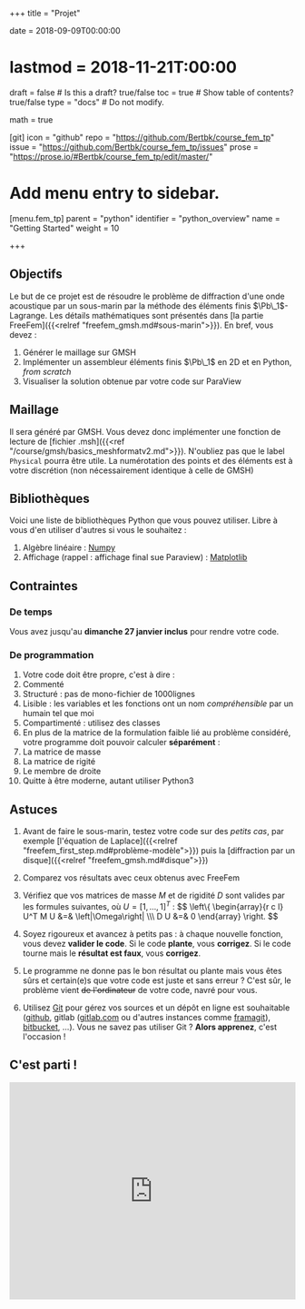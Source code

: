 +++
title = "Projet"

date = 2018-09-09T00:00:00
# lastmod = 2018-11-21T:00:00

draft = false  # Is this a draft? true/false
toc = true  # Show table of contents? true/false
type = "docs"  # Do not modify.

math = true

[git]
  icon = "github"
  repo = "https://github.com/Bertbk/course_fem_tp"
  issue = "https://github.com/Bertbk/course_fem_tp/issues"
  prose = "https://prose.io/#Bertbk/course_fem_tp/edit/master/"

# Add menu entry to sidebar.
[menu.fem_tp]
  parent = "python"
  identifier = "python_overview"
  name = "Getting Started"
  weight = 10

+++

$\newcommand{\diff}{\mathrm{d}}$
$\newcommand{\xx}{\mathbf{x}}$
$\newcommand{\vec}[1]{\mathbf{#1}}$
$\newcommand{\Pb}{\mathbb{P}}$
$\newcommand{\dn}{\partial\_{\mathbf{n}}}$
$\newcommand{\Lo}{L^2(\Omega)}$
$\newcommand{\Ho}{H^1(\Omega)}$
$\newcommand{\dsp}{\displaystyle}$
$\newcommand{\uh}{u\_h}$
$\newcommand{\eh}{e\_h}$
$\newcommand{\norm}[1]{\left\\|#1\right\\|}$
$\newcommand{\normL}[1]{\norm{#1}\_{\Lo}}$
$\newcommand{\normH}[1]{\norm{#1}\_{\Ho}}$

## Objectifs

Le but de ce projet est de résoudre le problème de diffraction d'une onde acoustique par un sous-marin par la méthode des éléments finis $\Pb\_1$-Lagrange. Les détails mathématiques sont présentés dans [la partie FreeFem]({{<relref "freefem_gmsh.md#sous-marin">}}). En bref, vous devez :

1. Générer le maillage sur GMSH
1. Implémenter un assembleur éléments finis $\Pb\_1$ en 2D et en Python, *from scratch*
2. Visualiser la solution obtenue par votre code sur ParaView

## Maillage 

Il sera généré par GMSH. Vous devez donc implémenter une fonction de lecture de [fichier .msh]({{<ref "/course/gmsh/basics_meshformatv2.md">}}). N'oubliez pas que le label `Physical` pourra être utile. La numérotation des points et des éléments est à votre discrétion (non nécessairement identique à celle de GMSH)

## Bibliothèques

Voici une liste de bibliothèques Python que vous pouvez utiliser. Libre à vous d'en utiliser d'autres si vous le souhaitez :

1. Algèbre linéaire : [Numpy](https://www.numpy.org/)
2. Affichage (rappel : affichage final sue Paraview) : [Matplotlib](https://matplotlib.org)

## Contraintes

### De temps

Vous avez jusqu'au **dimanche 27 janvier inclus** pour rendre votre code.

### De programmation

1. Votre code doit être propre, c'est à dire :
  1. Commenté
  2. Structuré : pas de mono-fichier de 1000lignes
  3. Lisible : les variables et les fonctions ont un nom *compréhensible* par un humain tel que moi
  4. Compartimenté : utilisez des classes
2. En plus de la matrice de la formulation faible lié au problème considéré, votre programme doit pouvoir calculer **séparément** :
  1. La matrice de masse
  2. La matrice de rigité
  3. Le membre de droite
4. Quitte à être moderne, autant utiliser Python3

## Astuces

1. Avant de faire le sous-marin, testez votre code sur des *petits cas*, par exemple [l'équation de Laplace]({{<relref "freefem_first_step.md#problème-modèle">}}) puis la [diffraction par un disque]({{<relref "freefem_gmsh.md#disque">}})
2. Comparez vos résultats avec ceux obtenus avec FreeFem
3. Vérifiez que vos matrices de masse $M$ et de rigidité $D$ sont valides par les formules suivantes, où $U=[1,\ldots,1]^T$ :
$$
\left\\{
  \begin{array}{r c l}
    U^T M U &=& \left|\Omega\right| \\\\\\
    D U &=& 0
  \end{array}
\right.
$$

4. Soyez rigoureux et avancez à petits pas : à chaque nouvelle fonction, vous devez **valider le code**. Si le code **plante**, vous **corrigez**. Si le code tourne mais le **résultat est faux**, vous **corrigez**.
5. Le programme ne donne pas le bon résultat ou plante mais vous êtes sûrs et certain(e)s que votre code est juste et sans erreur ? C'est sûr, le problème vient ~~de l'ordinateur~~ de votre code, navré pour vous.
6. Utilisez [Git](https://git-scm.com) pour gérez vos sources et un dépôt en ligne est souhaitable ([github](https://github.com), gitlab ([gitlab.com](https://gitlab.com) ou d'autres instances comme [framagit](https://framagit.org)), [bitbucket](https://bitbucket.org), ...). Vous ne savez pas utiliser Git ? **Alors apprenez**, c'est l'occasion !

## C'est parti !

<div style="width:100%;height:0;padding-bottom:76%;position:relative;"><iframe src="https://giphy.com/embed/1APcn7WntDBd0ZcZEm" width="100%" height="100%" style="position:absolute" frameBorder="0" class="giphy-embed" allowFullScreen></iframe></div>